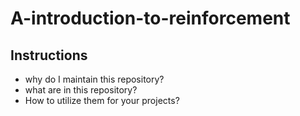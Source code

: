 # A-introduction-to-reinforcement

## Instructions 

- why do I maintain this repository?
- what are in this repository?
- How to utilize them for your projects?
